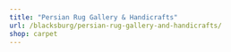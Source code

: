```yaml
---
title: "Persian Rug Gallery & Handicrafts"
url: /blacksburg/persian-rug-gallery-and-handicrafts/
shop: carpet
---
```

